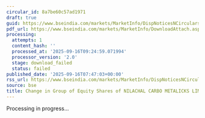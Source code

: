 ```yaml
---
circular_id: 8a7be60c57ad1971
draft: true
guid: https://www.bseindia.com/markets/MarketInfo/DispNoticesNCirculars.aspx?Noticeid={D5AED5E6-45AF-4263-9F75-691B441B964B}&noticeno=20250916-6&dt=09/16/2025&icount=6&totcount=16&flag=0
pdf_url: https://www.bseindia.com/markets/MarketInfo/DownloadAttach.aspx?id=20250916-6&attachedId=
processing:
  attempts: 1
  content_hash: ''
  processed_at: '2025-09-16T09:24:59.071994'
  processor_version: '2.0'
  stage: download_failed
  status: failed
published_date: '2025-09-16T07:47:03+00:00'
rss_url: https://www.bseindia.com/markets/MarketInfo/DispNoticesNCirculars.aspx?Noticeid={D5AED5E6-45AF-4263-9F75-691B441B964B}&noticeno=20250916-6&dt=09/16/2025&icount=6&totcount=16&flag=0
source: bse
title: Change in Group of Equity Shares of NILACHAL CARBO METALICKS LIMITED
---
```


Processing in progress...